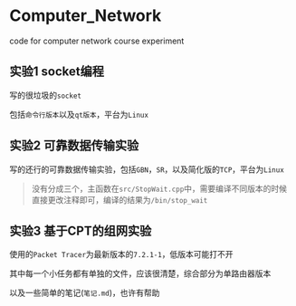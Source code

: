 # Computer_Network
code for computer network course experiment

## 实验1 socket编程

写的很垃圾的`socket`

包括`命令行版本`以及`qt版本`，平台为`Linux`

## 实验2 可靠数据传输实验

写的还行的可靠数据传输实验，包括`GBN`，`SR`，以及简化版的`TCP`，平台为`Linux`

> 没有分成三个，主函数在`src/StopWait.cpp`中，需要编译不同版本的时候直接更改注释即可，编译的结果为`/bin/stop_wait`

## 实验3 基于CPT的组网实验

使用的`Packet Tracer`为最新版本的`7.2.1-1`，低版本可能打不开

其中每一个小任务都有单独的文件，应该很清楚，综合部分为单路由器版本

以及一些简单的笔记(`笔记.md`)，也许有帮助

